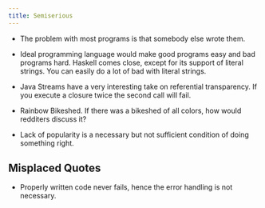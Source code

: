 ```yaml
---
title: Semiserious
---
```


* The problem with most programs is that somebody else wrote them.

* Ideal programming language would make good programs easy and bad programs hard.
  Haskell comes close, except for its support of literal strings.  You can easily do a lot of bad with literal strings.

* Java Streams have a very interesting take on referential transparency. 
  If you execute a closure twice the second call will fail.

* Rainbow Bikeshed.  If there was a bikeshed of all colors, how would redditers discuss it?   

* Lack of popularity is a necessary but not sufficient condition of doing something right. 


## Misplaced Quotes

* Properly written code never fails, hence the error handling is not necessary.
